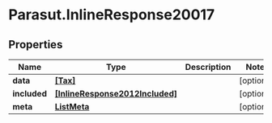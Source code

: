 # Parasut.InlineResponse20017

## Properties
Name | Type | Description | Notes
------------ | ------------- | ------------- | -------------
**data** | [**[Tax]**](Tax.md) |  | [optional] 
**included** | [**[InlineResponse2012Included]**](InlineResponse2012Included.md) |  | [optional] 
**meta** | [**ListMeta**](ListMeta.md) |  | [optional] 


